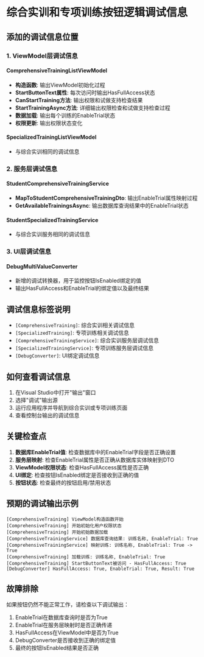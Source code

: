 # 综合实训和专项训练按钮逻辑调试信息

## 添加的调试信息位置

### 1. ViewModel层调试信息

#### ComprehensiveTrainingListViewModel
- **构造函数**: 输出ViewModel初始化过程
- **StartButtonText属性**: 每次访问时输出HasFullAccess状态
- **CanStartTraining方法**: 输出权限和试做支持检查结果
- **StartTrainingAsync方法**: 详细输出权限检查和试做支持检查过程
- **数据加载**: 输出每个训练的EnableTrial状态
- **权限更新**: 输出权限状态变化

#### SpecializedTrainingListViewModel
- 与综合实训相同的调试信息

### 2. 服务层调试信息

#### StudentComprehensiveTrainingService
- **MapToStudentComprehensiveTrainingDto**: 输出EnableTrial属性映射过程
- **GetAvailableTrainingsAsync**: 输出数据库查询结果中的EnableTrial状态

#### StudentSpecializedTrainingService
- 与综合实训服务相同的调试信息

### 3. UI层调试信息

#### DebugMultiValueConverter
- 新增的调试转换器，用于监控按钮IsEnabled绑定的值
- 输出HasFullAccess和EnableTrial的绑定值以及最终结果

## 调试信息标签说明

- `[ComprehensiveTraining]`: 综合实训相关调试信息
- `[SpecializedTraining]`: 专项训练相关调试信息
- `[ComprehensiveTrainingService]`: 综合实训服务层调试信息
- `[SpecializedTrainingService]`: 专项训练服务层调试信息
- `[DebugConverter]`: UI绑定调试信息

## 如何查看调试信息

1. 在Visual Studio中打开"输出"窗口
2. 选择"调试"输出源
3. 运行应用程序并导航到综合实训或专项训练页面
4. 查看控制台输出的调试信息

## 关键检查点

1. **数据库EnableTrial值**: 检查数据库中的EnableTrial字段是否正确设置
2. **服务层映射**: 检查EnableTrial属性是否正确从数据库实体映射到DTO
3. **ViewModel权限状态**: 检查HasFullAccess属性是否正确
4. **UI绑定**: 检查按钮IsEnabled绑定是否接收到正确的值
5. **按钮状态**: 检查最终的按钮启用/禁用状态

## 预期的调试输出示例

```
[ComprehensiveTraining] ViewModel构造函数开始
[ComprehensiveTraining] 开始初始化用户权限状态
[ComprehensiveTraining] 开始初始数据加载
[ComprehensiveTrainingService] 数据库查询结果: 训练名称, EnableTrial: True
[ComprehensiveTrainingService] 映射训练: 训练名称, EnableTrial: True -> True
[ComprehensiveTraining] 加载训练: 训练名称, EnableTrial: True
[ComprehensiveTraining] StartButtonText被访问 - HasFullAccess: True
[DebugConverter] HasFullAccess: True, EnableTrial: True, Result: True
```

## 故障排除

如果按钮仍然不能正常工作，请检查以下调试输出：

1. EnableTrial在数据库查询时是否为True
2. EnableTrial在服务层映射时是否正确传递
3. HasFullAccess在ViewModel中是否为True
4. DebugConverter是否接收到正确的绑定值
5. 最终的按钮IsEnabled结果是否正确
